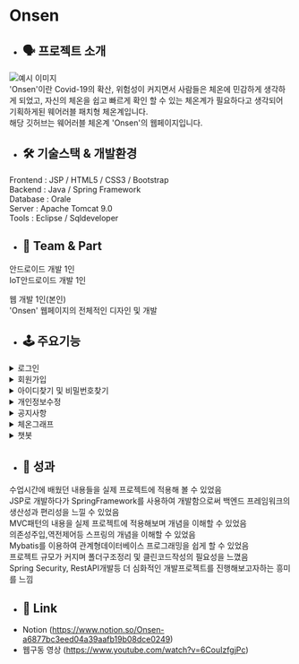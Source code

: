 # Onsen
  * ## 🗣 프로젝트 소개
  ![예시 이미지](https://s3.us-west-2.amazonaws.com/secure.notion-static.com/4bc509f4-a581-4a69-a408-1cb157dada2c/%EB%A9%94%EC%9D%B8%ED%8E%98%EC%9D%B4%EC%A7%80.jpg?X-Amz-Algorithm=AWS4-HMAC-SHA256&X-Amz-Credential=AKIAT73L2G45EIPT3X45%2F20211115%2Fus-west-2%2Fs3%2Faws4_request&X-Amz-Date=20211115T081013Z&X-Amz-Expires=86400&X-Amz-Signature=7c664aaeca46d44cf5bbf81029f8bed28adaa407d590314d1f3d2ec8d0a11070&X-Amz-SignedHeaders=host&response-content-disposition=filename%20%3D%22%25EB%25A9%2594%25EC%259D%25B8%25ED%258E%2598%25EC%259D%25B4%25EC%25A7%2580.jpg%22)   
'Onsen'이란 Covid-19의 확산, 위험성이 커지면서 사람들은 체온에 민감하게 생각하게 되었고, 자신의 체온을 쉽고 빠르게 확인 할 수 있는 체온계가 필요하다고 생각되어 기획하게된 웨어러블 패치형 체온계입니다.   
해당 깃허브는 웨어러블 체온계 'Onsen'의 웹페이지입니다.

* ## 🛠 기술스택 & 개발환경
Frontend : JSP / HTML5 / CSS3 / Bootstrap   
Backend : Java / Spring Framework   
Database : Orale   
Server : Apache Tomcat 9.0   
Tools : Eclipse / Sqldeveloper   

* ## 🤚 Team & Part
안드로이드 개발 1인   
IoT안드로이드 개발 1인  

웹 개발 1인(본인)   
'Onsen' 웹페이지의 전체적인 디자인 및 개발   

 



* ## 🕹 주요기능
 
 <details><summary>로그인</summary>
 
  ![예시 이미지](https://s3.us-west-2.amazonaws.com/secure.notion-static.com/63bc6a12-6d94-450e-8b26-7407e20687f2/%EB%A1%9C%EA%B7%B8%EC%9D%B8.jpg?X-Amz-Algorithm=AWS4-HMAC-SHA256&X-Amz-Credential=AKIAT73L2G45EIPT3X45%2F20211115%2Fus-west-2%2Fs3%2Faws4_request&X-Amz-Date=20211115T090126Z&X-Amz-Expires=86400&X-Amz-Signature=312e89a36e54aec978261d62f8bf190c303c7aa35012aea70746349656a51695&X-Amz-SignedHeaders=host&response-content-disposition=filename%20%3D%22%25EB%25A1%259C%25EA%25B7%25B8%25EC%259D%25B8.jpg%22)   
  * 로그인페이지 -> 아이디,비밀번호입력 -> 로그인버튼 -> 로그인
  * 우측 상단의 로그인탭 클릭 후 로그인페이지로 이동   
  * 아이디찾기,비밀번호찾기,회원가입 탭으로 이동가능   
  * 챗봇AI를 통해 상담가능  
 
 </details> 
 <details><summary>회원가입</summary>
 
  ![예시 이미지](https://s3.us-west-2.amazonaws.com/secure.notion-static.com/8d6029e6-e516-4e9b-a761-f72c28604663/%ED%9A%8C%EC%9B%90%EA%B0%80%EC%9E%85.jpg?X-Amz-Algorithm=AWS4-HMAC-SHA256&X-Amz-Credential=AKIAT73L2G45EIPT3X45%2F20211115%2Fus-west-2%2Fs3%2Faws4_request&X-Amz-Date=20211115T090825Z&X-Amz-Expires=86400&X-Amz-Signature=cb4fbe4b854962daf86a9b00c7c8cc003e66548be2caab664b0705f106c298de&X-Amz-SignedHeaders=host&response-content-disposition=filename%20%3D%22%25ED%259A%258C%25EC%259B%2590%25EA%25B0%2580%25EC%259E%2585.jpg%22)   
  * 회원가입페이지 -> 아이디,비밀번호등 개인정보 입력 -> 가입하기버튼 -> 회원가입완료
  * 우측 상단의 회원가입탭 클릭 후 회원가입페이지로 이동   
  * 아이디중복 체크,비밀번호중복 체크   
  * 다음우편번호 검색   
  * 회원가입 성공시 로그인페이지로 이동
  </details>  
 <details><summary>아이디찾기 및 비밀번호찾기</summary>
 
  ![예시 이미지](https://s3.us-west-2.amazonaws.com/secure.notion-static.com/591fc1ec-d54a-4939-905c-a8c7f9f35e56/%EC%95%84%EC%9D%B4%EB%94%94%EC%B0%BE%EA%B8%B0.jpg?X-Amz-Algorithm=AWS4-HMAC-SHA256&X-Amz-Credential=AKIAT73L2G45EIPT3X45%2F20211115%2Fus-west-2%2Fs3%2Faws4_request&X-Amz-Date=20211115T091843Z&X-Amz-Expires=86400&X-Amz-Signature=087e90e1da704987564af1fd1e16ffd8c47948991dc54dad5c3578f0df37d8a2&X-Amz-SignedHeaders=host&response-content-disposition=filename%20%3D%22%25EC%2595%2584%25EC%259D%25B4%25EB%2594%2594%25EC%25B0%25BE%25EA%25B8%25B0.jpg%22)   
   ![예시 이미지](https://s3.us-west-2.amazonaws.com/secure.notion-static.com/c5368b68-c119-4655-8b9a-388d139964a7/%EB%B9%84%EB%B0%80%EB%B2%88%ED%98%B8%EC%B0%BE%EA%B8%B0.jpg?X-Amz-Algorithm=AWS4-HMAC-SHA256&X-Amz-Credential=AKIAT73L2G45EIPT3X45%2F20211115%2Fus-west-2%2Fs3%2Faws4_request&X-Amz-Date=20211115T091854Z&X-Amz-Expires=86400&X-Amz-Signature=cb952062abb6186c41cfac598fc58169831a50f93d6b1efad649358ea7eba228&X-Amz-SignedHeaders=host&response-content-disposition=filename%20%3D%22%25EB%25B9%2584%25EB%25B0%2580%25EB%25B2%2588%25ED%2598%25B8%25EC%25B0%25BE%25EA%25B8%25B0.jpg%22)   
  * 로그인페이지 -> 아이디찾기 or 비밀번호찾기 버튼클릭 -> 해당페이지이동 -> 작업수행
  * 아이디찾기   
    1.아이디입력   
    2.E-Mail입력   
    3.데이터베이스에서 해당아이디를 찾아 띄워줌   
  * 비밀번호찾기   
    1.아이디입력   
    2.E-Mail입력   
    3.새로운 비밀번호를 설정하는 페이지로 이동   
    4.새로운 비밀번호,중복체크를 한 뒤 로그인페이지로 이동   
  </details>  
 <details><summary>개인정보수정</summary>
 
  ![예시 이미지](https://s3.us-west-2.amazonaws.com/secure.notion-static.com/5035ce5e-a79b-4320-912a-ab57700e9e12/%EB%82%B4%EC%A0%95%EB%B3%B4.jpg?X-Amz-Algorithm=AWS4-HMAC-SHA256&X-Amz-Credential=AKIAT73L2G45EIPT3X45%2F20211115%2Fus-west-2%2Fs3%2Faws4_request&X-Amz-Date=20211115T092648Z&X-Amz-Expires=86400&X-Amz-Signature=65da8aa18122528c5725468e128b53840171672d3616d739dcc67bab3fff453f&X-Amz-SignedHeaders=host&response-content-disposition=filename%20%3D%22%25EB%2582%25B4%25EC%25A0%2595%25EB%25B3%25B4.jpg%22)    
   ![예시 이미지](https://s3.us-west-2.amazonaws.com/secure.notion-static.com/948b0d13-e326-4d6b-b1fb-350a991607c5/%ED%9A%8C%EC%9B%90%EC%A0%95%EB%B3%B4%EC%88%98%EC%A0%95.jpg?X-Amz-Algorithm=AWS4-HMAC-SHA256&X-Amz-Credential=AKIAT73L2G45EIPT3X45%2F20211115%2Fus-west-2%2Fs3%2Faws4_request&X-Amz-Date=20211115T092706Z&X-Amz-Expires=86400&X-Amz-Signature=abd71ef091611c5903f3a0986c9d2efa3bc2e9b21fce2e8e775a882bf79f98c4&X-Amz-SignedHeaders=host&response-content-disposition=filename%20%3D%22%25ED%259A%258C%25EC%259B%2590%25EC%25A0%2595%25EB%25B3%25B4%25EC%2588%2598%25EC%25A0%2595.jpg%22)    
  * 로그인상태일시 우측상단 내정보 탭 클릭 -> 회원정보수정클릭 -> 회원정보수정페이지로 이동 / 탈퇴하기클릭 -> 회원탈퇴
  * 아이디를 제외한 개인정보 수정 가능   
  * 바꿀 항목을 입력후 수정하기버튼클릭      
  * 회원수정 성공시 로그인페이지로 이동
  </details>  
 <details><summary>공지사항</summary>
 
  ![예시 이미지](https://s3.us-west-2.amazonaws.com/secure.notion-static.com/c6e967ab-ecf3-41b4-bdaa-d0bbf73f5bda/%EA%B3%B5%EC%A7%80%EC%82%AC%ED%95%AD%EB%A6%AC%EC%8A%A4%ED%8A%B8.jpg?X-Amz-Algorithm=AWS4-HMAC-SHA256&X-Amz-Credential=AKIAT73L2G45EIPT3X45%2F20211115%2Fus-west-2%2Fs3%2Faws4_request&X-Amz-Date=20211115T093232Z&X-Amz-Expires=86400&X-Amz-Signature=70af9dacfe988798be217c61f31160b9260293c18cb9ccf49517f6c3b428279c&X-Amz-SignedHeaders=host&response-content-disposition=filename%20%3D%22%25EA%25B3%25B5%25EC%25A7%2580%25EC%2582%25AC%25ED%2595%25AD%25EB%25A6%25AC%25EC%258A%25A4%25ED%258A%25B8.jpg%22)    
   ![예시 이미지](https://s3.us-west-2.amazonaws.com/secure.notion-static.com/9ed870dc-a87b-4e0d-b0de-196b0ab69b55/%EA%B3%B5%EC%A7%80%EC%82%AC%ED%95%AD%EB%B3%B4%EA%B8%B0.jpg?X-Amz-Algorithm=AWS4-HMAC-SHA256&X-Amz-Credential=AKIAT73L2G45EIPT3X45%2F20211115%2Fus-west-2%2Fs3%2Faws4_request&X-Amz-Date=20211115T093235Z&X-Amz-Expires=86400&X-Amz-Signature=41645eb2d1d23757c5c8ff51e24ad59de2227a865e13e78773da715318e58451&X-Amz-SignedHeaders=host&response-content-disposition=filename%20%3D%22%25EA%25B3%25B5%25EC%25A7%2580%25EC%2582%25AC%25ED%2595%25AD%25EB%25B3%25B4%25EA%25B8%25B0.jpg%22)    
    ![예시 이미지](https://s3.us-west-2.amazonaws.com/secure.notion-static.com/ac5de99d-f3e4-475d-a242-c1421efcc829/%EA%B3%B5%EC%A7%80%EC%82%AC%ED%95%AD%EC%9E%91%EC%84%B1.jpg?X-Amz-Algorithm=AWS4-HMAC-SHA256&X-Amz-Credential=AKIAT73L2G45EIPT3X45%2F20211115%2Fus-west-2%2Fs3%2Faws4_request&X-Amz-Date=20211115T093239Z&X-Amz-Expires=86400&X-Amz-Signature=c0fb9f8f7363bbaf7fddc98ef024ad3ed14e5cab352b9081101513fc81c00d6f&X-Amz-SignedHeaders=host&response-content-disposition=filename%20%3D%22%25EA%25B3%25B5%25EC%25A7%2580%25EC%2582%25AC%25ED%2595%25AD%25EC%259E%2591%25EC%2584%25B1.jpg%22)    
    ![예시 이미지](https://s3.us-west-2.amazonaws.com/secure.notion-static.com/ec745e16-08d1-4353-8ae4-4be080fbdaef/%EA%B3%B5%EC%A7%80%EC%82%AC%ED%95%AD%EC%88%98%EC%A0%95.jpg?X-Amz-Algorithm=AWS4-HMAC-SHA256&X-Amz-Credential=AKIAT73L2G45EIPT3X45%2F20211115%2Fus-west-2%2Fs3%2Faws4_request&X-Amz-Date=20211115T093242Z&X-Amz-Expires=86400&X-Amz-Signature=571b2fa9877668712fe273065e535d22d2e23c860744e10b3b64b917c59fb401&X-Amz-SignedHeaders=host&response-content-disposition=filename%20%3D%22%25EA%25B3%25B5%25EC%25A7%2580%25EC%2582%25AC%25ED%2595%25AD%25EC%2588%2598%25EC%25A0%2595.jpg%22)    
  * 상단 공지사항탭을 클릭하여 공지사항리스트, 내용확인   
  * 관리자아이디로 로그인되어 있을시 공지사항작성 및 수정버튼이 나타남        
  * 관리자로 로그인 -> 바꿀내용입력 -> 확인      
  * 작성 및 수정 성공 시 공지사항리스트로 이동
  </details>  
 <details><summary>체온그래프</summary>
 
  ![예시 이미지](https://s3.us-west-2.amazonaws.com/secure.notion-static.com/7f500504-f1fd-4f46-9a25-0b69ae8aa09f/%EA%B7%B8%EB%9E%98%ED%94%84.jpg?X-Amz-Algorithm=AWS4-HMAC-SHA256&X-Amz-Credential=AKIAT73L2G45EIPT3X45%2F20211115%2Fus-west-2%2Fs3%2Faws4_request&X-Amz-Date=20211115T093840Z&X-Amz-Expires=86400&X-Amz-Signature=7d1a1ab6949c4bd86848e00f3011907ab6a6589082299b01101eb78d67278962&X-Amz-SignedHeaders=host&response-content-disposition=filename%20%3D%22%25EA%25B7%25B8%25EB%259E%2598%25ED%2594%2584.jpg%22)       
  * 상단 그래프탭을 클릭하여 체온그래프 확인   
  * 년,월,일 입력 후 확인버튼 클릭        
  * Iot웨어러블체온계에서 체온측정 -> 데이터베이스로 이동 -> 데이터베이스에 있는 ID와 로그인된 ID의 일치하는 정보를 가져와 그래프형태로 나타냄   
  * 로그인상태가 아닐 시 서비스 이용 불가
  </details> 
 <details><summary>챗봇</summary>
 
  ![예시 이미지](https://s3.us-west-2.amazonaws.com/secure.notion-static.com/1993c1d4-f748-460a-8984-2fe868275c95/%EC%B1%97%EB%B4%87.jpg?X-Amz-Algorithm=AWS4-HMAC-SHA256&X-Amz-Credential=AKIAT73L2G45EIPT3X45%2F20211115%2Fus-west-2%2Fs3%2Faws4_request&X-Amz-Date=20211115T094102Z&X-Amz-Expires=86400&X-Amz-Signature=bc4e2cdd8cfed6a3f58c3d45ba21057974f2ef7ab4da6701283cef1829cfeae8&X-Amz-SignedHeaders=host&response-content-disposition=filename%20%3D%22%25EC%25B1%2597%25EB%25B4%2587.jpg%22)       
  * 홈페이지 하단아이콘,로그인 챗봇이용하기 버튼클릭시 이용가능 
  * 사용자는 문의하고싶은 내용을 입력       
  * 설정해놓은 입력어에 따라 알맞은 대답 출력
  * 챗봇API이용
  </details> 
 
   
 
* ## 📕 성과
수업시간에 배웠던 내용들을 실제 프로젝트에 적용해 볼 수 있었음   
JSP로 개발하다가 SpringFramework를 사용하여 개발함으로써 백엔드 프레임워크의 생산성과 편리성을 느낄 수 있었음   
MVC패턴의 내용을 실제 프로젝트에 적용해보며 개념을 이해할 수 있었음   
의존성주입,역전제어등 스프링의 개념을 이해할 수 있었음    
Mybatis를 이용하여 관계형데이터베이스 프로그래밍을 쉽게 할 수 있었음    
프로젝트 규모가 커지며 폴더구조정리 및 클린코드작성의 필요성을 느꼈음  
Spring Security, RestAPI개발등 더 심화적인 개발프로젝트를 진행해보고자하는 흥미를 느낌



* ## 📎 Link   
* Notion (https://www.notion.so/Onsen-a6877bc3eed04a39aafb19b08dce0249)   
* 웹구동 영상 (https://www.youtube.com/watch?v=6CouIzfgjPc)
